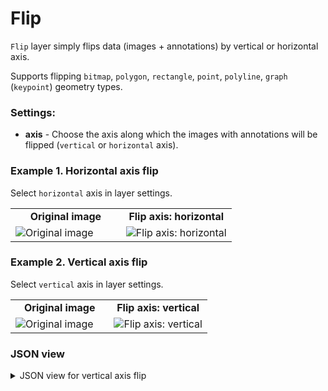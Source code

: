 # Flip

`Flip` layer simply flips data (images + annotations) by vertical or horizontal axis. 

Supports flipping `bitmap`, `polygon`, `rectangle`, `point`, `polyline`, `graph` (`keypoint`) geometry types.

### Settings:

- **axis** - Choose the axis along which the images with annotations will be flipped (`vertical` or `horizontal` axis).

### Example 1. Horizontal axis flip

Select `horizontal` axis in layer settings.

<table>
<tr>
<td style="text-align:center; width:50%"><strong>Original image</strong></td>
<td style="text-align:center; width:50%"><strong>Flip axis: horizontal</strong></td>
</tr>
<tr>
<td> <img src="https://github.com/supervisely-ecosystem/dtl-v2/assets/79905215/febfdbd2-58f2-4e3a-a3e9-57da99f13ec9" alt="Original image" /> </td>
<td> <img src="https://github.com/supervisely-ecosystem/dtl-v2/assets/79905215/06709e30-2a14-4349-b6cd-67adc7dfc4a8" alt="Flip axis: horizontal" /> </td>
</tr>
</table>

### Example 2. Vertical axis flip

Select `vertical` axis in layer settings.

<table>
<tr>
<td style="text-align:center; width:50%"><strong>Original image</strong></td>
<td style="text-align:center; width:50%"><strong>Flip axis: vertical</strong></td>
</tr>
<tr>
<td> <img src="https://github.com/supervisely-ecosystem/dtl-v2/assets/79905215/49761074-0bf1-44e3-81e8-30445afe8e9e" alt="Original image" /> </td>
<td> <img src="https://github.com/supervisely-ecosystem/dtl-v2/assets/79905215/61001cff-71b2-4c12-9193-ddd551ea9ecc" alt="Flip axis: vertical" /> </td>
</tr>
</table>

### JSON view

<details>
  <summary>JSON view for vertical axis flip</summary>
<pre>
{
  "action": "flip",
  "src": ["$data1"],
  "dst": "$data2",
  "settings": {
    "axis": "vertical"
  }
}
</pre>
</details>

